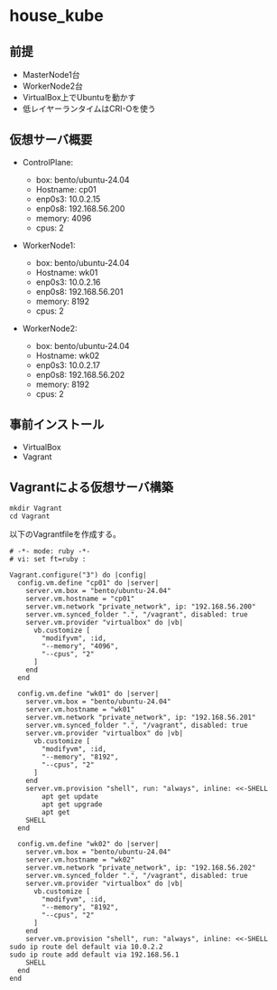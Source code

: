 # house_kube

## 前提

- MasterNode1台
- WorkerNode2台
- VirtualBox上でUbuntuを動かす
- 低レイヤーランタイムはCRI-Oを使う

## 仮想サーバ概要

- ControlPlane:
  - box: bento/ubuntu-24.04
  - Hostname: cp01
  - enp0s3: 10.0.2.15
  - enp0s8: 192.168.56.200
  - memory: 4096
  - cpus: 2
    
- WorkerNode1:
  - box: bento/ubuntu-24.04
  - Hostname: wk01
  - enp0s3: 10.0.2.16
  - enp0s8: 192.168.56.201
  - memory: 8192
  - cpus: 2
 
- WorkerNode2:
  - box: bento/ubuntu-24.04
  - Hostname: wk02
  - enp0s3: 10.0.2.17
  - enp0s8: 192.168.56.202
  - memory: 8192
  - cpus: 2

## 事前インストール

- VirtualBox
- Vagrant

## Vagrantによる仮想サーバ構築

```
mkdir Vagrant
cd Vagrant
```

以下のVagrantfileを作成する。

```
# -*- mode: ruby -*-
# vi: set ft=ruby :

Vagrant.configure("3") do |config|
  config.vm.define "cp01" do |server|
    server.vm.box = "bento/ubuntu-24.04"
    server.vm.hostname = "cp01"
    server.vm.network "private_network", ip: "192.168.56.200"    
    server.vm.synced_folder ".", "/vagrant", disabled: true
    server.vm.provider "virtualbox" do |vb|
      vb.customize [
        "modifyvm", :id,
        "--memory", "4096",
        "--cpus", "2"
      ]
    end
  end

  config.vm.define "wk01" do |server|
    server.vm.box = "bento/ubuntu-24.04"
    server.vm.hostname = "wk01"
    server.vm.network "private_network", ip: "192.168.56.201"    
    server.vm.synced_folder ".", "/vagrant", disabled: true
    server.vm.provider "virtualbox" do |vb|
      vb.customize [
        "modifyvm", :id,
        "--memory", "8192",
        "--cpus", "2"
      ]
    end
    server.vm.provision "shell", run: "always", inline: <<-SHELL
        apt get update
        apt get upgrade
        apt get 
    SHELL
  end

  config.vm.define "wk02" do |server|
    server.vm.box = "bento/ubuntu-24.04"
    server.vm.hostname = "wk02"
    server.vm.network "private_network", ip: "192.168.56.202"    
    server.vm.synced_folder ".", "/vagrant", disabled: true
    server.vm.provider "virtualbox" do |vb|
      vb.customize [
        "modifyvm", :id,
        "--memory", "8192",
        "--cpus", "2"
      ]
    end
    server.vm.provision "shell", run: "always", inline: <<-SHELL
sudo ip route del default via 10.0.2.2
sudo ip route add default via 192.168.56.1
    SHELL
  end
end
```

